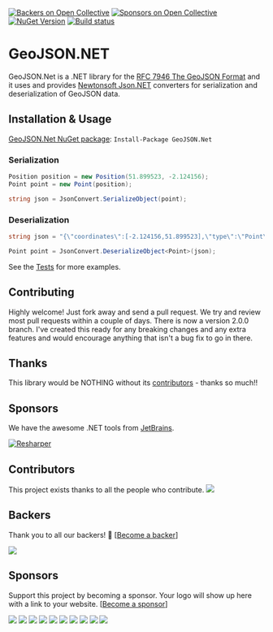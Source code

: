 [![Backers on Open Collective](https://opencollective.com/geojson-net/backers/badge.svg)](#backers) [![Sponsors on Open Collective](https://opencollective.com/geojson-net/sponsors/badge.svg)](#sponsors) [![NuGet Version](http://img.shields.io/nuget/v/GeoJSON.NET.svg?style=flat)](https://www.nuget.org/packages/GeoJSON.NET/) 
[![Build status](https://boxsauce.visualstudio.com/GeoJSON.Net/_apis/build/status/GeoJSON.Net)](https://boxsauce.visualstudio.com/GeoJSON.Net/_build/latest?definitionId=1)

# GeoJSON.NET
GeoJSON.Net is a .NET library for the [RFC 7946 The GeoJSON Format](https://tools.ietf.org/html/rfc7946) and it uses and provides [Newtonsoft Json.NET](http://json.codeplex.com) converters for serialization and deserialization of GeoJSON data.

## Installation & Usage

[GeoJSON.Net NuGet package](https://www.nuget.org/packages/GeoJSON.Net/):
`Install-Package GeoJSON.Net`

### Serialization

```csharp
Position position = new Position(51.899523, -2.124156);
Point point = new Point(position);

string json = JsonConvert.SerializeObject(point);
```

### Deserialization

```csharp
string json = "{\"coordinates\":[-2.124156,51.899523],\"type\":\"Point\"}";

Point point = JsonConvert.DeserializeObject<Point>(json);
```

See the [Tests](https://github.com/GeoJSON-Net/GeoJSON.Net/tree/master/src/GeoJSON.Net.Tests) for more examples.


## Contributing
Highly welcome! Just fork away and send a pull request. We try and review most pull requests within a couple of days. There is now a version 2.0.0 branch. I've created this ready for any breaking changes and any extra features and would encourage anything that isn't a bug fix to go in there.

## Thanks
This library would be NOTHING without its [contributors](https://github.com/GeoJSON-Net/GeoJSON.Net/graphs/contributors) - thanks so much!!

## Sponsors

 We have the awesome .NET tools from [JetBrains](http://www.jetbrains.com/).

[![Resharper](http://www.filehelpers.net/images/tools_resharper.gif)](http://www.jetbrains.com/resharper/)

## Contributors

This project exists thanks to all the people who contribute. 
<a href="https://github.com/GeoJSON-Net/GeoJSON.Net/graphs/contributors"><img src="https://opencollective.com/geojson-net/contributors.svg?width=890&button=false" /></a>


## Backers

Thank you to all our backers! 🙏 [[Become a backer](https://opencollective.com/geojson-net#backer)]

<a href="https://opencollective.com/geojson-net#backers" target="_blank"><img src="https://opencollective.com/geojson-net/backers.svg?width=890"></a>


## Sponsors

Support this project by becoming a sponsor. Your logo will show up here with a link to your website. [[Become a sponsor](https://opencollective.com/geojson-net#sponsor)]

<a href="https://opencollective.com/geojson-net/sponsor/0/website" target="_blank"><img src="https://opencollective.com/geojson-net/sponsor/0/avatar.svg"></a>
<a href="https://opencollective.com/geojson-net/sponsor/1/website" target="_blank"><img src="https://opencollective.com/geojson-net/sponsor/1/avatar.svg"></a>
<a href="https://opencollective.com/geojson-net/sponsor/2/website" target="_blank"><img src="https://opencollective.com/geojson-net/sponsor/2/avatar.svg"></a>
<a href="https://opencollective.com/geojson-net/sponsor/3/website" target="_blank"><img src="https://opencollective.com/geojson-net/sponsor/3/avatar.svg"></a>
<a href="https://opencollective.com/geojson-net/sponsor/4/website" target="_blank"><img src="https://opencollective.com/geojson-net/sponsor/4/avatar.svg"></a>
<a href="https://opencollective.com/geojson-net/sponsor/5/website" target="_blank"><img src="https://opencollective.com/geojson-net/sponsor/5/avatar.svg"></a>
<a href="https://opencollective.com/geojson-net/sponsor/6/website" target="_blank"><img src="https://opencollective.com/geojson-net/sponsor/6/avatar.svg"></a>
<a href="https://opencollective.com/geojson-net/sponsor/7/website" target="_blank"><img src="https://opencollective.com/geojson-net/sponsor/7/avatar.svg"></a>
<a href="https://opencollective.com/geojson-net/sponsor/8/website" target="_blank"><img src="https://opencollective.com/geojson-net/sponsor/8/avatar.svg"></a>
<a href="https://opencollective.com/geojson-net/sponsor/9/website" target="_blank"><img src="https://opencollective.com/geojson-net/sponsor/9/avatar.svg"></a>


